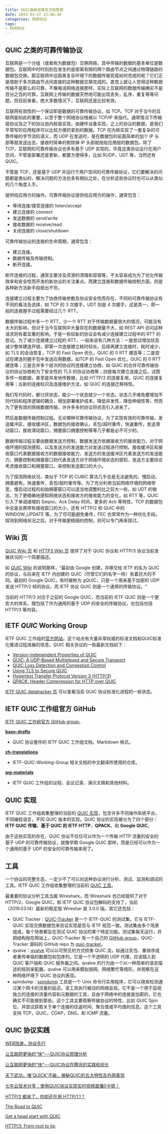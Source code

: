 ```yaml
---
title: QUIC最新进展及文档整理
date: 2019-03-27 13:46:49
categories: 网络协议
tags:
- 网络协议
---
```


## QUIC 之类的可靠传输协议

互联网是一个分组（或者称为数据包）交换网络，其中传输的数据的基本单位是数据包。互联网中时时刻刻在发生的是距离有限的两个路由节点之间通过物理链路的数据包交换。那互联网中远距离复杂环境下的数据传输究竟如何完成的呢？它们正是借助于多次路由节点间直接的这种数据交换完成的。直觉上就让人觉得这种数据传输不是那么的可靠，不像电话网络连接那样。实际上互联网的数据传输确实不是百分之百的可靠，互联网上传输的数据天然地可能出现丢失，乱序，重复等等问题，但目前来看，绝大多数情况下，互联网还是比较有效。
<!--more-->
互联网有效性的一个保证即是数据的可靠传输协议，如 TCP。TCP 对于当今的互联网是如此的重要，以至于整个网络协议栈被以 TCP/IP 来指代。通常情况下传输层协议及之下的协议由内核层实现，由硬件设备实现，之上的协议的数据，是我们平常写的应用程序可以比较方便的拿到的数据。TCP 在内核实现了一套复杂的可靠传输的字节流的语义，而 UDP 在发送时，是在数据包的前面简单的加个 IP 头部等就发送出去，接收时简单的剔除掉 IP 头部就抛给应用层的数据包。除了 TCP，互联网的可靠传输协议也多有基于 UDP 实现的，毕竟这类协议运行在用户空间，不管是部署还是更新，都要方便得多，比如 RUDP，UDT 等，当然还有 QUIC。

不管是 TCP，还是基于 UDP 并运行于用户空间的可靠传输协议，它们要解决的问题都是类似的，解决问题的方法也多有相似之处，在分析这些协议时也可以从类似的几个角度入手。

提供给应用方的操作。可靠传输协议提供给应用方的操作，通常包含：

 - 等待连接/接受连接的 listen/accept
 - 建立连接的 connect
 - 发送数据的 send/write
 - 接收数据的 receive/read
 - 关闭连接的 close/shutdown

可靠传输协议的连接的生命周期，通常包含：

 - 建立连接。
 - 数据传输及传输控制。
 - 断开连接。

断开连接的过程，通常主要涉及资源的清理和容错等，不太容易成为为了优化传输效率和安全性而开发的新协议的关注重点。而建立连接和数据传输控制方面，则是各种新方法新手段层出不穷。

连接建立过程主要为了协商传输参数及协议安全性而存在，不同的可靠传输协议有不同的看法及选择，如 TCP 的 3 次握手，UDT 则是 4 次握手，这是其一，即一般的连接握手过程需要经过几个 RTT。

数据传输过程中多一个 RTT，少一个 RTT 对于传输数据量很大的情况，可能没有太大的影响，但对于当今互联网中大量存在的数据量不大，如 REST API 访问这种请求则有着显著的影响，于是一些较新的协议会有减少连接建立过程中的 RTT 的尝试。为了减少连接建立过程的 RTT，一般来说有几种方法：一是尝试增加状态减少整体建连开销，即第一次连接建立耗时较长，后续再建立连接时，耗时减少，如 TLS 的会话恢复，TCP 的 Fast Open 优化，QUIC 的 0 RTT 建连等；二是尝试在建连的握手包中发送应用数据，如TCP 的 Fast Open 优化，QUIC 的 0 RTT 建连等；三是合并多个层次的协议的连接建立协商，如 QUIC 的合并可靠传输协议的协议协商和为了安全性的 TLS 的协议协商等；四是每次建立连接之后，试图多传一些数据，甚至是并发地传数据，比如 HTTP/2 的连接复用，QUIC 的连接复用等；五新的连接标识及连接维护方法，如 QUIC 的连接迁移特性。

我们写代码时，都讨厌状态，能少一个状态就少一个状态。状态几乎难免要增加不同代码和程序逻辑的耦合，增加部署维护成本，降低并发性，降低伸缩性等，然而为了更有效的网络数据传输，许许多多的协议将状态引入进来了。

然后是数据传输控制过程。无论哪种可靠传输协议，为了实现有效的可靠传输，发送缓冲区，接收缓冲区，数据包的接收确认，丢包/超时重传，快速重传，发送滑动窗口，接收滑动窗口，拥塞窗口拥塞控制等等几乎都是必不可少的。

数据传输过程主要由数据发送方控制，数据发送方依据接收方的接收能力，对于网络环境的探测感知，以及发送方的发送能力对发送过程进行控制。接收缓冲区和接收窗口代表数据接收方的数据接收能力，发送方的发送缓冲区代表发送方的发送能力，拥塞控制和拥塞窗口则代表发送方对于网络环境状态的感知，发送方主要综合考虑接收窗口和拥塞窗口，来控制发送窗口的大小。

为了探测网络状况，类似于 TCP 的 CUBIC 算法几乎总是无法避免的，慢启动，拥塞避免，快速重传，丢包/超时重传等。为了充分利用当前网络环境的网络带宽，慢启动过程的初始拥塞窗口可以适当地调整的比之前大一些，如 UDT 的做法。为了更精确地感知网络状态和接收方的接收能力的变化，如 RTT 等，QUIC 引入了单调递增的 Seqno，Ack Delay 时间，更多的 Ack 等特性，TCP 的数据包中总是会携带有接收窗口的大小，还有 HTTP/2 和 QUIC 中的 WINDOW_UPDATE 等。为了尽可能避免重传，FEC 也常常作为一种优化手段。探测到网络状况之后，对于传输更精细的控制，则可以专门再来探讨。

## Wiki 页

[QUIC Wiki 页](https://en.wikipedia.org/wiki/QUIC) 和 [HTTP3 Wiki 页](https://en.wikipedia.org/wiki/HTTP/3) 提供了对于 QUIC 协议和 HTTP/3 协议当前发展状况的一个简要描述。

如 [QUIC Wiki](https://en.wikipedia.org/wiki/QUIC) 的说明那样，“最初由 Google 创建，并移交给 IETF 的名为 QUIC 的协议，与后来在 IETF 内创建的 QUIC（尽管它们的名字一样）有着巨大的不同。最初的 Google QUIC，有时被称为 gQUIC，只是一个用来基于加密的 UDP 发送 HTTP/2 帧的协议，而 IETF 协议 QUIC 则是一个通用的传输协议。"

当前的 HTTP/3 对应于之前的 Google QUIC，而当前的 IETF QUIC 则是一个更宏大的体系，既包括了作为通用的基于 UDP 的安全的传输协议，也包括也括 HTTP/3 等内容。

## IETF *QUIC* Working Group

IETF QUIC 工作组的[官方网站](https://quicwg.org/)。这个站点有大量非常权威的标准文档和QUIC标准化推进过程进展的信息。QUIC 相关协议的一些最新文档如下：

 * [Version-Independent Properties of QUIC](https://quicwg.org/base-drafts/draft-ietf-quic-invariants.html)
 * [QUIC: A UDP-Based Multiplexed and Secure Transport](https://quicwg.org/base-drafts/draft-ietf-quic-transport.html)
 * [QUIC Loss Detection and Congestion Control](https://quicwg.org/base-drafts/draft-ietf-quic-recovery.html)
 * [Using TLS to Secure QUIC](https://quicwg.org/base-drafts/draft-ietf-quic-tls.html)
 * [Hypertext Transfer Protocol Version 3 (HTTP/3)](https://quicwg.org/base-drafts/draft-ietf-quic-http.html)
 * [QPACK: Header Compression for HTTP over QUIC](https://quicwg.org/base-drafts/draft-ietf-quic-qpack.html)

[IETF QUIC datatracker 页](https://datatracker.ietf.org/wg/quic/about/) 可以查看当前 QUIC 协议标准化进程的一些状态。

## IETF QUIC 工作组官方 GitHub

[IETF QUIC 工作组官方 GitHub group](https://github.com/quicwg)。

**[base-drafts](https://github.com/quicwg/base-drafts)**
 - QUIC 协议套件的 IETF QUIC 工作组文档，Markdown 格式。

**[zh-translations](https://github.com/quicwg/zh-translations)**
 - IETF-QUIC-Working-Group 相关文档的中文翻译所使用的仓库。

**[wg-materials](https://github.com/quicwg/wg-materials)**
 - IETF QUIC 工作组的议程、会议记录、演示文稿和其他材料。

## QUIC 实现

IETF QUIC 工作组收集整理的当前的 [QUIC 实现](https://github.com/quicwg/base-drafts/wiki/Implementations)，包含许多不同操作系统平台，不同编程语言，不同 QUIC 版本的实现。QUIC 协议的实现被分为了四个部分：**IETF QUIC 传输**，**基于 QUIC 的 IETF HTTP**，**QPACK**，和 **Google QUIC**。

由于这些实现的存在，QUIC 协议不仅仅可以作为一个传输 HTTP 流量的安全的基于 UDP 的可靠传输协议，就像早期 Google QUIC 那样，而是已经可以作为一个通用的基于 UDP 的安全的可靠传输来用了。

## 工具

一个协议的完整生态，一定少不了可以对这种协议进行分析、测试、监测和调试的工具。IETF QUIC 工作组收集整理的当前的 [QUIC 工具](https://github.com/quicwg/base-drafts/wiki/Tools)。

最重要的协议分析工具当属 Wireshark，而 Wireshark 也已经提供了对于 HTTP/2，Google QUIC，和 IETF QUIC 协议包解码的支持了，当前（2019.03.14）最新的稳定版 Wireshar 是 3.0.0 版。其它还包括：

 - QUIC Tracker：[QUIC-Tracker](https://quic-tracker.info.ucl.ac.be/) 是一个 IETF-QUIC 的测试集。它与 IETF-QUIC 实现交换数据包来验证实现是否与 IETF 规范一致。测试集由多个场景组成，每个场景都旨在测试 QUIC 协议的某个特定功能。测试集每天运行，并把结构抛在网站上。QUIC-Tracker 有一个自己的 [GitHub group](https://github.com/QUIC-Tracker)，QUIC-Tracker 源码的 GitHub repo 为 [quic-tracker](https://github.com/QUIC-Tracker/quic-tracker)。
 - qvalve：[qvalve](https://github.com/NTAP/qvalve) 可以以可预见的方式损害 QUIC 流，如通过丢包、重排序或者重传单独的数据包和包序列。它是一个不透明的 UDP 代理，应该插入到 QUIC 客户端和 QUIC 服务器之间。qvalve 的行为由一个以一种简单的语言描述的规则来配置。qvalve 可以用来模拟弱网、网络繁忙等情形，并观察在这种网络环境下 QUIC 协议的表现。
 - spindump：[spindump](https://github.com/EricssonResearch/spindump) 工具是一个 Unix 命令行实用程序，它可以用来检测通过某个网卡的流量的延迟。该工具执行被动的网络监视。它不是一个用于监视独立的连接的流量内容和元数据的工具，且由于网络中的连接是加密的，它也确实不可能做到那些。这个工具主要观察传输协议的特性，比如 QUIC  Spin 位，并尝试获取关于单个连接的往返时间、聚合值或平均值的信息。这个工具支持 TCP，QUIC，COAP，DNS，和 ICMP 流量。

## QUIC 协议实践

[WEB加速，协议先行](https://zhuanlan.zhihu.com/p/27938635)

[让互联网更快的“快”---QUIC协议原理分析](https://zhuanlan.zhihu.com/p/32630510)

[让互联网更快的“快”---QUIC协议在腾讯的实践和优化](https://zhuanlan.zhihu.com/p/32630738)  

[天下武功，唯'QUICK'不破，揭秘QUIC的五大特性及外网表现](https://cloud.tencent.com/developer/article/1155289)

[七牛云技术分享：使用QUIC协议实现实时视频直播0卡顿！](http://www.52im.net/thread-1406-1-1.html)

[HTTP/3 都来了，你却还在用 HTTP/1.1？](https://zhuanlan.zhihu.com/p/58668946)

[The Road to QUIC](https://blog.cloudflare.com/the-road-to-quic/)

[Get a head start with QUIC](https://blog.cloudflare.com/head-start-with-quic/)

[HTTP/3: From root to tip](https://blog.cloudflare.com/http-3-from-root-to-tip/)
